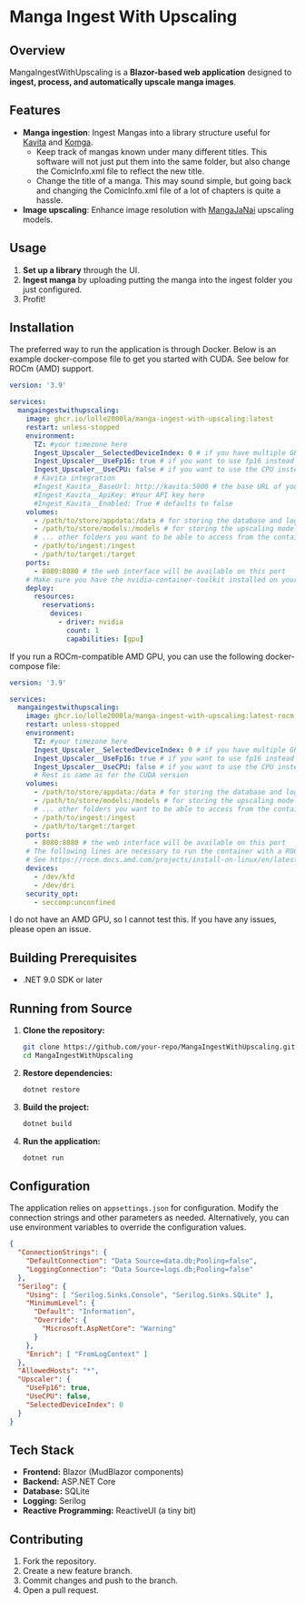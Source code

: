 # Manga Ingest With Upscaling

## Overview

MangaIngestWithUpscaling is a **Blazor-based web application** designed to **ingest, process, and automatically upscale manga images**. 

## Features

- **Manga ingestion**: Ingest Mangas into a library structure useful for [Kavita](https://www.kavitareader.com/) and [Komga](https://komga.org/).
  - Keep track of mangas known under many different titles. This software will not just put them into the same folder, but also change the ComicInfo.xml file to reflect the new title.
  - Change the title of a manga. This may sound simple, but going back and changing the ComicInfo.xml file of a lot of chapters is quite a hassle.
- **Image upscaling**: Enhance image resolution with [MangaJaNai](https://github.com/the-database/mangajanai) upscaling models. 

## Usage

1. **Set up a library** through the UI.
2. **Ingest manga** by uploading putting the manga into the ingest folder you just configured.
3. Profit!

## Installation

The preferred way to run the application is through Docker. Below is an example docker-compose file to get you started with CUDA. See below for ROCm (AMD) support.

```yaml
version: '3.9'

services:
  mangaingestwithupscaling:
    image: ghcr.io/lolle2000la/manga-ingest-with-upscaling:latest
    restart: unless-stopped
    environment:
      TZ: #your timezone here
      Ingest_Upscaler__SelectedDeviceIndex: 0 # if you have multiple GPUs, you can select which one to use
      Ingest_Upscaler__UseFp16: true # if you want to use fp16 instead of fp32, preferred if you have a GPU that supports it
      Ingest_Upscaler__UseCPU: false # if you want to use the CPU instead of the GPU
      # Kavita integration
      #Ingest_Kavita__BaseUrl: http://kavita:5000 # the base URL of your Kavita instance
      #Ingest_Kavita__ApiKey: #Your API key here
      #Ingest_Kavita__Enabled: True # defaults to false
    volumes:
      - /path/to/store/appdata:/data # for storing the database and logs
      - /path/to/store/models:/models # for storing the upscaling models. 
      # ... other folders you want to be able to access from the container
      - /path/to/ingest:/ingest
      - /path/to/target:/target
    ports:
      - 8080:8080 # the web interface will be available on this port
    # Make sure you have the nvidia-container-toolkit installed on your host.
    deploy:
      resources:
        reservations:
          devices:
            - driver: nvidia
              count: 1
              capabilities: [gpu]
```

If you run a ROCm-compatible AMD GPU, you can use the following docker-compose file:

```yaml
version: '3.9'

services:
  mangaingestwithupscaling:
    image: ghcr.io/lolle2000la/manga-ingest-with-upscaling:latest-rocm
    restart: unless-stopped
    environment:
      TZ: #your timezone here
      Ingest_Upscaler__SelectedDeviceIndex: 0 # if you have multiple GPUs, you can select which one to use
      Ingest_Upscaler__UseFp16: true # if you want to use fp16 instead of fp32, preferred if you have a GPU that supports it
      Ingest_Upscaler__UseCPU: false # if you want to use the CPU instead of the GPU
      # Rest is same as for the CUDA version
    volumes:
      - /path/to/store/appdata:/data # for storing the database and logs
      - /path/to/store/models:/models # for storing the upscaling models. 
      # ... other folders you want to be able to access from the container
      - /path/to/ingest:/ingest
      - /path/to/target:/target
    ports:
      - 8080:8080 # the web interface will be available on this port
    # The following lines are necessary to run the container with a ROCm-compatible AMD GPU.
    # See https://rocm.docs.amd.com/projects/install-on-linux/en/latest/how-to/docker.html for more information.
    devices:
      - /dev/kfd
      - /dev/dri
    security_opt:
      - seccomp:unconfined
```

I do not have an AMD GPU, so I cannot test this. If you have any issues, please open an issue.

## Building Prerequisites

- .NET 9.0 SDK or later

## Running from Source

1. **Clone the repository:**
   ```sh
   git clone https://github.com/your-repo/MangaIngestWithUpscaling.git
   cd MangaIngestWithUpscaling
   ```
2. **Restore dependencies:**
   ```sh
   dotnet restore
   ```
3. **Build the project:**
   ```sh
   dotnet build
   ```
4. **Run the application:**
   ```sh
   dotnet run
   ```

## Configuration

The application relies on `appsettings.json` for configuration. Modify the connection strings and other parameters as needed.
Alternatively, you can use environment variables to override the configuration values.

```json
{
  "ConnectionStrings": {
    "DefaultConnection": "Data Source=data.db;Pooling=false",
    "LoggingConnection": "Data Source=logs.db;Pooling=false"
  },
  "Serilog": {
    "Using": [ "Serilog.Sinks.Console", "Serilog.Sinks.SQLite" ],
    "MinimumLevel": {
      "Default": "Information",
      "Override": {
        "Microsoft.AspNetCore": "Warning"
      }
    },
    "Enrich": [ "FromLogContext" ]
  },
  "AllowedHosts": "*",
  "Upscaler": {
    "UseFp16": true,
    "UseCPU": false,
    "SelectedDeviceIndex": 0
  }
}

```

## Tech Stack

- **Frontend:** Blazor (MudBlazor components)
- **Backend:** ASP.NET Core
- **Database:** SQLite
- **Logging:** Serilog
- **Reactive Programming:** ReactiveUI (a tiny bit)

## Contributing

1. Fork the repository.
2. Create a new feature branch.
3. Commit changes and push to the branch.
4. Open a pull request.

